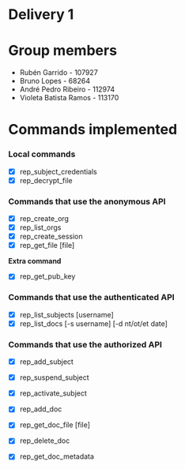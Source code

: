 
# Delivery 1

# Group members
- Rubén Garrido - 107927
- Bruno Lopes - 68264
- André Pedro Ribeiro - 112974
- Violeta Batista Ramos - 113170

# Commands implemented
### Local commands

- [x] rep_subject_credentials <password> <credentials file>
- [x] rep_decrypt_file <encrypted file> <encryption metadata>

### Commands that use the anonymous API

- [x] rep_create_org <organization> <username> <name> <email> <public key file>
- [x] rep_list_orgs
- [x] rep_create_session <organization> <username> <password> <credentials file> <session file>
- [x] rep_get_file <file handle> [file]

__Extra command__
- [x] rep_get_pub_key <file>


### Commands that use the authenticated API

- [x] rep_list_subjects <session file> [username]
- [x] rep_list_docs <session file> [-s username] [-d nt/ot/et date]

### Commands that use the authorized API

- [x] rep_add_subject <session file> <username> <name> <email> <credentials file> 
- [x] rep_suspend_subject <session file> <username>
- [x] rep_activate_subject <session file> <username>
- [x] rep_add_doc <session file> <document name> <file>
- [x] rep_get_doc_file <session file> <document name> [file]
- [x] rep_delete_doc <session file> <document name>
- [x] rep_get_doc_metadata <session file> <document name>








